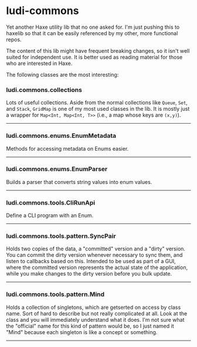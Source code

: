 # ludi-commons

Yet another Haxe utility lib that no one asked for. I'm just pushing this to haxelib so that it can be easily referenced by my other, more functional repos.

The content of this lib might have frequent breaking changes, so it isn't well suited for independent use. It is better used as reading material for those who are interested in Haxe.

The following classes are the most interesting:
 
### ludi.commons.collections
Lots of useful collections. Aside from the normal collections like `Queue`, `Set`, and `Stack`, `GridMap` is one of my most used classes in the lib. It is mostly just a wrapper for `Map<Int, Map<Int, T>>` (i.e., a map whose keys are `(x,y)`).

---

### ludi.commons.enums.EnumMetadata
Methods for accessing metadata on Enums easier.

---

### ludi.commons.enums.EnumParser
Builds a parser that converts string values into enum values.

---

### ludi.commons.tools.CliRunApi
Define a CLI program with an Enum.

---

### ludi.commons.tools.pattern.SyncPair
Holds two copies of the data, a "committed" version and a "dirty" version. You can commit the dirty version whenever necessary to sync them, and listen to callbacks based on this. Intended to be used as part of a GUI, where the committed version represents the actual state of the application, while you make changes to the dirty version before you bulk update.

---

### ludi.commons.tools.pattern.Mind
Holds a collection of singletons, which are getserted on access by class name. Sort of hard to describe but not really complicated at all. Look at the class and you will immediately understand what it does. I'm not sure what the "official" name for this kind of pattern would be, so I just named it "Mind" because each singleton is like a concept or something.

---